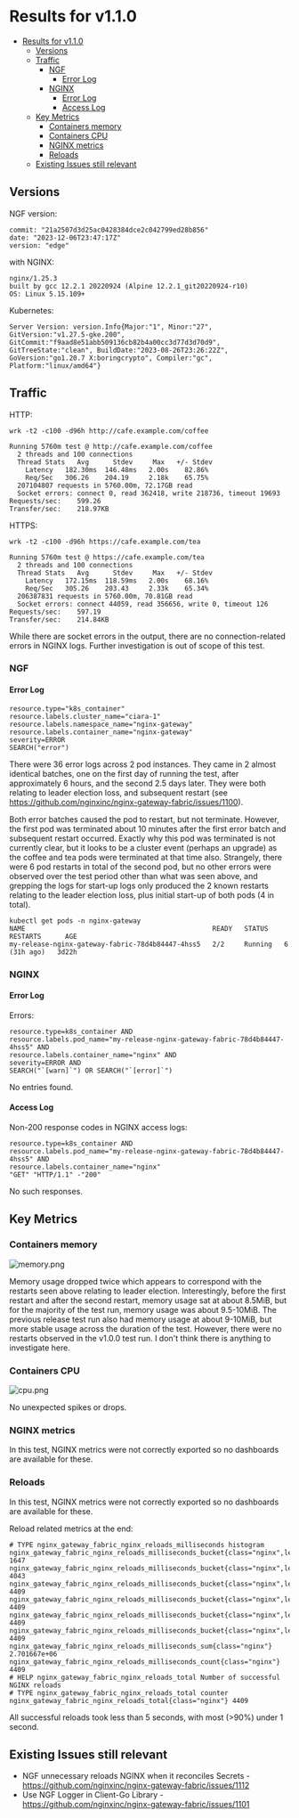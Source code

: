 # Results for v1.1.0

<!-- TOC -->

- [Results for v1.1.0](#results-for-v110)
  - [Versions](#versions)
  - [Traffic](#traffic)
    - [NGF](#ngf)
      - [Error Log](#error-log)
    - [NGINX](#nginx)
      - [Error Log](#error-log-1)
      - [Access Log](#access-log)
  - [Key Metrics](#key-metrics)
    - [Containers memory](#containers-memory)
    - [Containers CPU](#containers-cpu)
    - [NGINX metrics](#nginx-metrics)
    - [Reloads](#reloads)
  - [Existing Issues still relevant](#existing-issues-still-relevant)

<!-- TOC -->

## Versions

NGF version:

```text
commit: "21a2507d3d25ac0428384dce2c042799ed28b856"
date: "2023-12-06T23:47:17Z"
version: "edge"
```

with NGINX:

```text
nginx/1.25.3
built by gcc 12.2.1 20220924 (Alpine 12.2.1_git20220924-r10)
OS: Linux 5.15.109+
```

Kubernetes:

```text
Server Version: version.Info{Major:"1", Minor:"27", GitVersion:"v1.27.5-gke.200", GitCommit:"f9aad8e51abb509136cb82b4a00cc3d77d3d70d9", GitTreeState:"clean", BuildDate:"2023-08-26T23:26:22Z", GoVersion:"go1.20.7 X:boringcrypto", Compiler:"gc", Platform:"linux/amd64"}
```

## Traffic

HTTP:

```text
wrk -t2 -c100 -d96h http://cafe.example.com/coffee

Running 5760m test @ http://cafe.example.com/coffee
  2 threads and 100 connections
  Thread Stats   Avg      Stdev     Max   +/- Stdev
    Latency   182.30ms  146.48ms   2.00s    82.86%
    Req/Sec   306.26    204.19     2.18k    65.75%
  207104807 requests in 5760.00m, 72.17GB read
  Socket errors: connect 0, read 362418, write 218736, timeout 19693
Requests/sec:    599.26
Transfer/sec:    218.97KB
```

HTTPS:

```text
wrk -t2 -c100 -d96h https://cafe.example.com/tea

Running 5760m test @ https://cafe.example.com/tea
  2 threads and 100 connections
  Thread Stats   Avg      Stdev     Max   +/- Stdev
    Latency   172.15ms  118.59ms   2.00s    68.16%
    Req/Sec   305.26    203.43     2.33k    65.34%
  206387831 requests in 5760.00m, 70.81GB read
  Socket errors: connect 44059, read 356656, write 0, timeout 126
Requests/sec:    597.19
Transfer/sec:    214.84KB
```

While there are socket errors in the output, there are no connection-related errors in NGINX logs.
Further investigation is out of scope of this test.

### NGF

#### Error Log

```text
resource.type="k8s_container"
resource.labels.cluster_name="ciara-1"
resource.labels.namespace_name="nginx-gateway"
resource.labels.container_name="nginx-gateway"
severity=ERROR
SEARCH("error")
```

There were 36 error logs across 2 pod instances. They came in 2 almost identical batches, one on the first day of
running the test, after approximately 6 hours, and the second 2.5 days later. They were both relating to leader election
loss, and subsequent restart (see https://github.com/nginxinc/nginx-gateway-fabric/issues/1100).

Both error batches caused the pod to restart, but not terminate. However, the first pod was terminated about 10 minutes
after the first error batch and subsequent restart occurred. Exactly why this pod was terminated is not currently clear,
but it looks to be a cluster event (perhaps an upgrade) as the coffee and tea pods were terminated at that time also.
Strangely, there were 6 pod restarts in total of the second pod, but no other errors were observed over the test period
other than what was seen above, and grepping the logs for start-up logs only produced the 2 known restarts relating to
the leader election loss, plus initial start-up of both pods (4 in total).

```console
kubectl get pods -n nginx-gateway
NAME                                               READY   STATUS    RESTARTS      AGE
my-release-nginx-gateway-fabric-78d4b84447-4hss5   2/2     Running   6 (31h ago)   3d22h
```

### NGINX

#### Error Log

Errors:

```text
resource.type=k8s_container AND
resource.labels.pod_name="my-release-nginx-gateway-fabric-78d4b84447-4hss5" AND
resource.labels.container_name="nginx" AND
severity=ERROR AND
SEARCH("`[warn]`") OR SEARCH("`[error]`")
```

No entries found.

#### Access Log

Non-200 response codes in NGINX access logs:

```text
resource.type=k8s_container AND
resource.labels.pod_name="my-release-nginx-gateway-fabric-78d4b84447-4hss5" AND
resource.labels.container_name="nginx"
"GET" "HTTP/1.1" -"200"
```

No such responses.

## Key Metrics

### Containers memory

![memory.png](memory.png)

Memory usage dropped twice which appears to correspond with the restarts seen above relating to leader election.
Interestingly, before the first restart and after the second restart, memory usage sat at about 8.5MiB, but for the
majority of the test run, memory usage was about 9.5-10MiB. The previous release test run also had memory usage at
about 9-10MiB, but more stable usage across the duration of the test. However, there were no restarts observed in the
v1.0.0 test run. I don't think there is anything to investigate here.

### Containers CPU

![cpu.png](cpu.png)

No unexpected spikes or drops.

### NGINX metrics

In this test, NGINX metrics were not correctly exported so no dashboards are available for these.

### Reloads

In this test, NGINX metrics were not correctly exported so no dashboards are available for these.

Reload related metrics at the end:

```text
# TYPE nginx_gateway_fabric_nginx_reloads_milliseconds histogram
nginx_gateway_fabric_nginx_reloads_milliseconds_bucket{class="nginx",le="500"} 1647
nginx_gateway_fabric_nginx_reloads_milliseconds_bucket{class="nginx",le="1000"} 4043
nginx_gateway_fabric_nginx_reloads_milliseconds_bucket{class="nginx",le="5000"} 4409
nginx_gateway_fabric_nginx_reloads_milliseconds_bucket{class="nginx",le="10000"} 4409
nginx_gateway_fabric_nginx_reloads_milliseconds_bucket{class="nginx",le="30000"} 4409
nginx_gateway_fabric_nginx_reloads_milliseconds_bucket{class="nginx",le="+Inf"} 4409
nginx_gateway_fabric_nginx_reloads_milliseconds_sum{class="nginx"} 2.701667e+06
nginx_gateway_fabric_nginx_reloads_milliseconds_count{class="nginx"} 4409
# HELP nginx_gateway_fabric_nginx_reloads_total Number of successful NGINX reloads
# TYPE nginx_gateway_fabric_nginx_reloads_total counter
nginx_gateway_fabric_nginx_reloads_total{class="nginx"} 4409
```

All successful reloads took less than 5 seconds, with most (>90%) under 1 second.

## Existing Issues still relevant

- NGF unnecessary reloads NGINX when it reconciles
  Secrets - https://github.com/nginxinc/nginx-gateway-fabric/issues/1112
- Use NGF Logger in Client-Go Library - https://github.com/nginxinc/nginx-gateway-fabric/issues/1101
